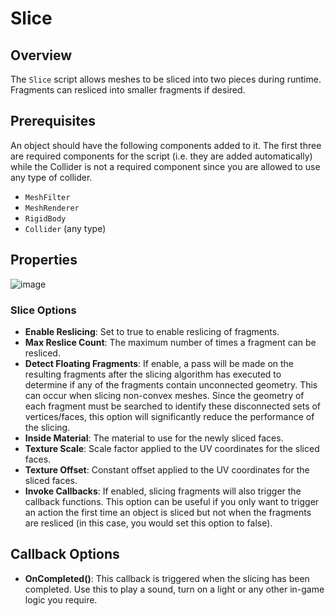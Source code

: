 # Slice

## Overview

The `Slice` script allows meshes to be sliced into two pieces during runtime. Fragments can resliced into smaller fragments if desired.

## Prerequisites

An object should have the following components added to it. The first three are required components for the script (i.e. they are added automatically) while the Collider is not a required component since you are allowed to use any type of collider.

* `MeshFilter`
* `MeshRenderer`
* `RigidBody`
* `Collider` (any type)

## Properties

![image](https://user-images.githubusercontent.com/3814912/148101876-404179ad-5cc3-4427-943a-3b75f8d5d259.png)

### Slice Options

- **Enable Reslicing**: Set to true to enable reslicing of fragments.
- **Max Reslice Count**: The maximum number of times a fragment can be resliced.
- **Detect Floating Fragments**: If enable, a pass will be made on the resulting fragments after the slicing algorithm has executed to determine if any of the fragments contain unconnected geometry. This can occur when slicing non-convex meshes. Since the geometry of each fragment must be searched to identify these disconnected sets of vertices/faces, this option will significantly reduce the performance of the slicing.
- **Inside Material**: The material to use for the newly sliced faces.
- **Texture Scale**: Scale factor applied to the UV coordinates for the sliced faces.
- **Texture Offset**: Constant offset applied to the UV coordinates for the sliced faces.
- **Invoke Callbacks**: If enabled, slicing fragments will also trigger the callback functions. This option can be useful if you only want to trigger an action the first time an object is sliced but not when the fragments are resliced (in this case, you would set this option to false).


## Callback Options
- **OnCompleted()**: This callback is triggered when the slicing has been completed. Use this to play a sound, turn on a light or any other in-game logic you require.
